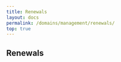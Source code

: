 ```yaml
---
title: Renewals
layout: docs
permalink: /domains/management/renewals/
top: true
---
```


## Renewals
